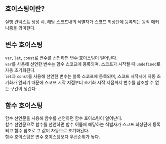 ## 호이스팅이란?

실행 컨텍스트 생성 시, 해당 스코프내의 식별자가 스코프 최상단에 등록되는 동작 메커니즘을 의미한다.

## 변수 호이스팅

`var`, `let`, `const`로 변수를 선언하면 변수 호이스팅이 일어난다.  
`var`를 사용해 선언한 변수는 함수 스코프에 등록되며, 스코프가 시작될 때 `undefined`로 자동 초기화된다.  
`let`과 `const`를 사용해 선언한 변수는 블록 스코프에 등록되며, 스코프 시작시에 자동 초기화가 안되기 때문에 스코프 시작 지점부터 초기화 시작 지점까지 변수를 참조할 수 없는 구간이 생긴다.

## 함수 호이스팅

함수 선언문을 사용해 함수를 선언하면 함수 호이스팅이 일어난다.  
함수 선언문으로 함수를 선언하면 함수 이름에 해당하는 식별자가 스코프 최상단에 등록되고 함수 참조로 그 값이 자동으로 초기화된다.  
함수 호이스팅은 변수 호이스팅보다 우선순위가 높다.
